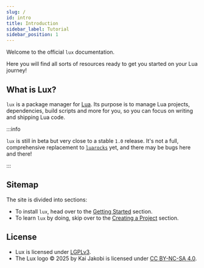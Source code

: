 ```yaml
---
slug: /
id: intro
title: Introduction
sidebar_label: Tutorial
sidebar_position: 1
---
```


Welcome to the official `lux` documentation.

Here you will find all sorts of resources ready to get you
started on your Lua journey!

## What is Lux?

`lux` is a package manager for [Lua](https://lua.org). Its purpose is to manage
Lua projects, dependencies, build scripts and more for you, so you
can focus on writing and shipping Lua code.

:::info

`lux` is still in beta but very close to a stable `1.0` release.
It's not a full, comprehensive replacement to [`luarocks`](https://luarocks.org) yet, and there may
be bugs here and there!

:::

## Sitemap

The site is divided into sections:
- To install `lux`, head over to the [Getting Started](/tutorial/getting-started) section.
- To learn `lux` by doing, skip over to the [Creating a Project](/tutorial/creating-a-project) section.
<!--- To learn small, specific tasks, head over to the [Guides](/guides).-->
<!--- For an API reference visit the [Reference](/reference).-->

## License

- Lux is licensed under [LGPLv3](https://github.com/nvim-neorocks/lux/blob/master/LICENSE).
- The Lux logo © 2025 by Kai Jakobi is licensed under [CC BY-NC-SA 4.0](https://creativecommons.org/licenses/by-nc-sa/4.0/).

